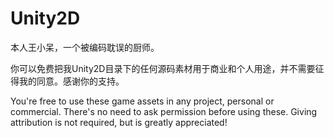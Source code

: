 # Unity2D

本人王小呆，一个被编码耽误的厨师。

你可以免费把我Unity2D目录下的任何源码素材用于商业和个人用途，并不需要征得我的同意。感谢你的支持。

You're free to use these game assets in any project, personal or commercial. There's no need to ask permission before using these. Giving attribution is not required, but is greatly appreciated!